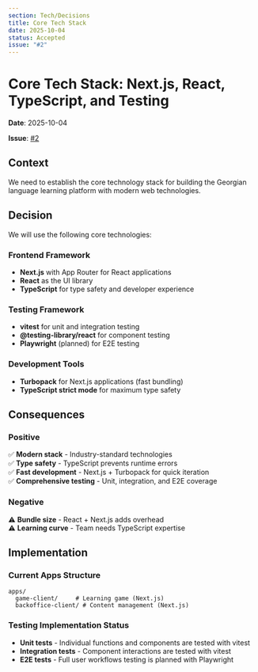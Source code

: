 ```yaml
---
section: Tech/Decisions
title: Core Tech Stack
date: 2025-10-04
status: Accepted
issue: "#2"
---
```


# Core Tech Stack: Next.js, React, TypeScript, and Testing

**Date**: 2025-10-04

**Issue**: [#2](https://github.com/rocescoca/kartuli/issues/2)

## Context

We need to establish the core technology stack for building the Georgian language learning platform with modern web technologies.

## Decision

We will use the following core technologies:

### Frontend Framework
- **Next.js** with App Router for React applications
- **React** as the UI library
- **TypeScript** for type safety and developer experience

### Testing Framework
- **vitest** for unit and integration testing
- **@testing-library/react** for component testing
- **Playwright** (planned) for E2E testing

### Development Tools
- **Turbopack** for Next.js applications (fast bundling)
- **TypeScript strict mode** for maximum type safety

## Consequences

### Positive
✅ **Modern stack** - Industry-standard technologies  
✅ **Type safety** - TypeScript prevents runtime errors  
✅ **Fast development** - Next.js + Turbopack for quick iteration  
✅ **Comprehensive testing** - Unit, integration, and E2E coverage  

### Negative
⚠️ **Bundle size** - React + Next.js adds overhead  
⚠️ **Learning curve** - Team needs TypeScript expertise  

## Implementation

### Current Apps Structure
```
apps/
  game-client/     # Learning game (Next.js)
  backoffice-client/ # Content management (Next.js)
```

### Testing Implementation Status
- **Unit tests** - Individual functions and components are tested with vitest
- **Integration tests** - Component interactions are tested with vitest
- **E2E tests** - Full user workflows testing is planned with Playwright

